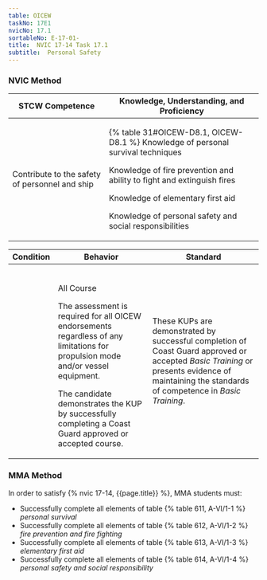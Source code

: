 ```yaml
---
table: OICEW
taskNo: 17E1
nvicNo: 17.1 
sortableNo: E-17-01-
title:  NVIC 17-14 Task 17.1
subtitle:  Personal Safety
---
```






### NVIC Method

<a style="display:none;" onclick="togglevisibility('nvic_methods')" >Show NVIC method.</a>

<div id='nvic_methods' class='show'>

<table>
<thead>
<tr>
<th class='forty'> STCW Competence </th>
<th class='sixty'> Knowledge, Understanding, and Proficiency </th>
</tr>
</thead>

<tbody>
<tr><td markdown='1'>

Contribute to the safety of personnel and ship

</td><td markdown='1'>

{% table 31#OICEW-D8.1, OICEW-D8.1 %} Knowledge of personal survival techniques 

Knowledge of fire prevention and ability to fight and extinguish fires 

Knowledge of elementary first aid 

Knowledge of personal safety and social responsibilities

</td></tr>


</tbody>
</table>


<table>
<thead>
<tr><th class='twenty'>  Condition </th><th class='twenty'> Behavior </th><th  class='sixty'>Standard </th></tr>
</thead>
<tbody >



<tr><td markdown='1'>


</td><td markdown='1'>


<br>

<div class="tooltip" markdown='1'>

All Course

The assessment is required for all OICEW endorsements regardless of any limitations for propulsion mode and/or vessel equipment.

The candidate demonstrates the KUP by successfully completing a Coast Guard approved or accepted course.

</div>


</td><td markdown='1'>

These KUPs are demonstrated by successful completion of Coast Guard approved or accepted *Basic Training* or presents evidence of maintaining the standards of competence in *Basic Training*.

</td></tr>
</tbody>
</table>
</div>


### MMA Method

In order to satisfy  {% nvic 17-14, {{page.title}}  %}, MMA students must:

* Successfully complete all elements of table {% table 611, A-VI/1-1 %} *personal survival*
* Successfully complete all elements of table {% table 612, A-VI/1-2 %} *fire prevention and fire fighting*
* Successfully complete all elements of table {% table 613, A-VI/1-3 %} *elementary first aid*
* Successfully complete all elements of table {% table 614, A-VI/1-4 %} *personal safety and social responsibility*